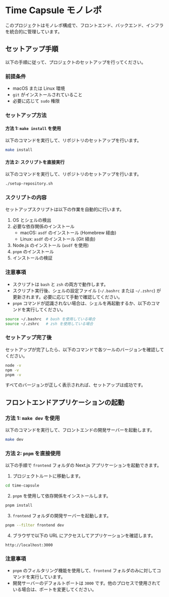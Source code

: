 # Time Capsule モノレポ

このプロジェクトはモノレポ構成で、フロントエンド、バックエンド、インフラを統合的に管理しています。

## セットアップ手順

以下の手順に従って、プロジェクトのセットアップを行ってください。

### 前提条件

- macOS または Linux 環境
- `git` がインストールされていること
- 必要に応じて `sudo` 権限

### セットアップ方法

#### 方法 1: `make install` を使用

以下のコマンドを実行して、リポジトリのセットアップを行います。

```bash
make install
```

#### 方法 2: スクリプトを直接実行

以下のコマンドを実行して、リポジトリのセットアップを行います。

```bash
./setup-repository.sh
```

### スクリプトの内容

セットアップスクリプトは以下の作業を自動的に行います。

1. OS とシェルの検出
2. 必要な依存関係のインストール
   - macOS: `asdf` のインストール (Homebrew 経由)
   - Linux: `asdf` のインストール (Git 経由)
3. Node.js のインストール (`asdf` を使用)
4. `pnpm` のインストール
5. インストールの検証

### 注意事項

- スクリプトは `bash` と `zsh` の両方で動作します。
- スクリプト実行後、シェルの設定ファイル (`~/.bashrc` または `~/.zshrc`) が更新されます。必要に応じて手動で確認してください。
- `pnpm` コマンドが認識されない場合は、シェルを再起動するか、以下のコマンドを実行してください。

```bash
source ~/.bashrc  # bash を使用している場合
source ~/.zshrc   # zsh を使用している場合
```

### セットアップ完了後

セットアップが完了したら、以下のコマンドで各ツールのバージョンを確認してください。

```bash
node -v
npm -v
pnpm -v
```

すべてのバージョンが正しく表示されれば、セットアップは成功です。

## フロントエンドアプリケーションの起動

### 方法 1: `make dev` を使用

以下のコマンドを実行して、フロントエンドの開発サーバーを起動します。

```bash
make dev
```

### 方法 2: `pnpm` を直接使用

以下の手順で `frontend` フォルダの Next.js アプリケーションを起動できます。

1. プロジェクトルートに移動します。

```bash
cd time-capsule
```

2. `pnpm` を使用して依存関係をインストールします。

```bash
pnpm install
```

3. `frontend` フォルダの開発サーバーを起動します。

```bash
pnpm --filter frontend dev
```

4. ブラウザで以下の URL にアクセスしてアプリケーションを確認します。

```
http://localhost:3000
```

### 注意事項

- `pnpm` のフィルタリング機能を使用して、`frontend` フォルダのみに対してコマンドを実行しています。
- 開発サーバーのデフォルトポートは `3000` です。他のプロセスで使用されている場合は、ポートを変更してください。
